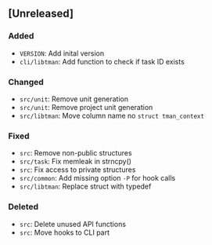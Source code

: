 ## [Unreleased]

### Added

- `VERSION`: Add inital version
- `cli/libtman`: Add function to check if task ID exists

### Changed

- `src/unit`: Remove unit generation
- `src/unit`: Remove project unit generation
- `src/libtman`: Move column name no `struct tman_context`

### Fixed

- `src`: Remove non-public structures
- `src/task`: Fix memleak in strncpy()
- `src`: Fix access to private structures
- `src/common`: Add missing option `-P` for hook calls
- `src/libtman`: Replace struct with typedef

### Deleted

- `src`: Delete unused API functions
- `src`: Move hooks to CLI part
